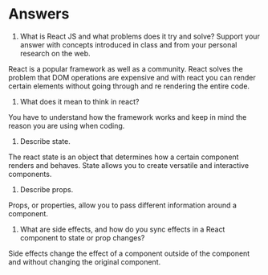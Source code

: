 # Answers

1. What is React JS and what problems does it try and solve? Support your answer with concepts introduced in class and from your personal research on the web.

React is a popular framework as well as a community.  React solves the problem that DOM operations are expensive and with react you can render certain elements without going through and re rendering the entire code.

1. What does it mean to think in react?

You have to understand how the framework works and keep in mind the reason you are using when coding.

1. Describe state.

The react state is an object that determines how a certain component renders and behaves. State allows you to create versatile and interactive components.

1. Describe props.

Props, or properties, allow you to pass different information around a 	component.

1. What are side effects, and how do you sync effects in a React component to state or prop changes?

Side effects change the effect of a component outside of the component and without changing the original component. 